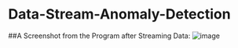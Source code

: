 # Data-Stream-Anomaly-Detection

##A Screenshot from the Program after Streaming Data:
![image](https://github.com/user-attachments/assets/c452bb54-1bc1-410d-a2c3-ce507374eb44)


